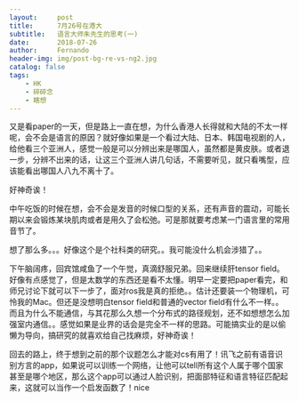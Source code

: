 ```yaml
---
layout:     post
title:      7月26号在港大
subtitle:   语言大师朱先生的思考(一)
date:       2018-07-26
author:     Fernando
header-img: img/post-bg-re-vs-ng2.jpg
catalog: false
tags:
    - HK
    - 碎碎念
    - 瞎想
---
```


又是看paper的一天，但是路上一直在想，为什么香港人长得就和大陆的不太一样呢，会不会是语言的原因？就好像如果是一个看过大陆、日本、韩国电视剧的人，给他看三个亚洲人，感觉一般是可以分辨出来是哪国人，虽然都是黄皮肤。或者退一步，分辨不出来的话，让这三个亚洲人讲几句话，不需要听见，就只看嘴型，应该能看出哪国人八九不离十了。

好神奇诶！

中午吃饭的时候在想，会不会是发音的时候口型的关系，还有声音的震动，可能长期以来会锻炼某块肌肉或者是用久了会松弛。可是那就要考虑某一门语言里的常用音节了。

想了那么多。。。好像这个是个社科类的研究。。我可能没什么机会涉猎了。。

下午脑阔疼，回宾馆咸鱼了一个午觉，真滴舒服兄弟。回来继续肝tensor field。好像有点感觉了，但是太数学的东西还是看不太懂。明早一定要把paper看完，和师兄讨论下就可以下一步了，面对ros我是真的拒绝。。估计还要装一个物理机，可怜我的Mac。但还是没想明白tensor field和普通的vector field有什么不一样。。而且为什么不能通信，与其花那么久想一个分布式的路径规划，还不如想想怎么加强室内通信。。感觉如果是业界的话会是完全不一样的思路。可能搞实业的是以偷懒为导向，搞研究的就喜欢给自己找麻烦，好神奇诶！

回去的路上，终于想到之前的那个议题怎么才能对cs有用了！讯飞之前有语音识别方言的app，如果说可以训练一个网络，让他可以tell所有这个人属于哪个国家甚至是哪个地区，那么这个app可以通过人脸识别，把面部特征和语言特征匹配起来，这就可以当作一个启发函数了！nice